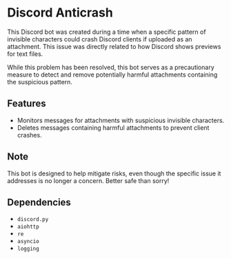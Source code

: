 # Discord Anticrash

This Discord bot was created during a time when a specific pattern of invisible characters could crash Discord clients if uploaded as an attachment. This issue was directly related to how Discord shows previews for text files.

While this problem has been resolved, this bot serves as a precautionary measure to detect and remove potentially harmful attachments containing the suspicious pattern.

## Features

- Monitors messages for attachments with suspicious invisible characters.
- Deletes messages containing harmful attachments to prevent client crashes.

## Note

This bot is designed to help mitigate risks, even though the specific issue it addresses is no longer a concern. Better safe than sorry!

## Dependencies

- `discord.py`
- `aiohttp`
- `re`
- `asyncio`
- `logging`
